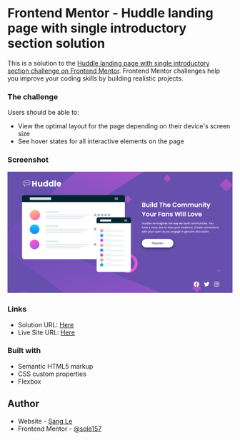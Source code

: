 # Frontend Mentor - Huddle landing page with single introductory section solution

This is a solution to the [Huddle landing page with single introductory section challenge on Frontend Mentor](https://www.frontendmentor.io/challenges/huddle-landing-page-with-a-single-introductory-section-B_2Wvxgi0). Frontend Mentor challenges help you improve your coding skills by building realistic projects. 

### The challenge

Users should be able to:

- View the optimal layout for the page depending on their device's screen size
- See hover states for all interactive elements on the page

### Screenshot

![](./screenshot.png)


### Links

- Solution URL: [Here](https://github.com/sqle157/Huddle-landing-page-with-a-single-introductory-section)
- Live Site URL: [Here](https://sqle157.github.io/Huddle-landing-page-with-a-single-introductory-section/)

### Built with

- Semantic HTML5 markup
- CSS custom properties
- Flexbox

## Author

- Website - [Sang Le](https://github.com/sqle157)
- Frontend Mentor - [@sqle157](https://www.frontendmentor.io/profile/sqle157)